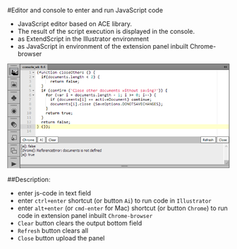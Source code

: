 #Editor and console to enter and run JavaScript code

* JavaScript editor based on ACE library.
* The result of the script execution is displayed in the console.
* as ExtendScript in the Illustrator environment
* as JavaScript in environment of the extension panel inbuilt Chrome-browser

![console](img/console.png)
 
##Description:
* enter js-code in text field
* enter `ctrl+enter` shortcut (or button `Ai`) to run code in `Illustrator`
* enter `alt+enter` (or `cmd-enter` for Mac) shortcut (or button `Chrome`) to run code in extension panel inbuilt `Chrome-browser`
* `Clear` button clears the output bottom field
* `Refresh` button clears all
* `Close` button upload the panel
